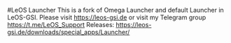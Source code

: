 #LeOS Launcher
This is a fork of Omega Launcher and default Launcher in LeOS-GSI. 
Please visit https://leos-gsi.de
or
visit my Telegram group https://t.me/LeOS_Support
Releases:
https://leos-gsi.de/downloads/special_apps/Launcher/